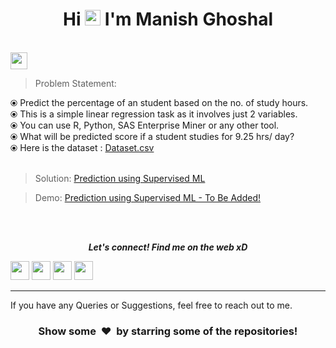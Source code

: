 <h1 align="center">Hi <img src="https://media.giphy.com/media/hvRJCLFzcasrR4ia7z/giphy.gif" width="25px">  I'm Manish Ghoshal</h1>

<br>
<img height="27" src="https://img.shields.io/badge/Prediction using Supervised ML -Level  Beginner-green.svg?&style=for-the-badge&logo=TheSparksFoundation&logoColor=red" />
<br>

> Problem Statement:

⦿ Predict the percentage of an student based on the no. of study hours. <br>
⦿ This is a simple linear regression task as it involves just 2 variables.<br>
⦿ You can use R, Python, SAS Enterprise Miner or any other tool.<br>
⦿ What will be predicted score if a student studies for 9.25 hrs/ day? <br>
⦿ Here is the dataset :
<a href="http://bit.ly/w-data">Dataset.csv</a><br><br>
> Solution:
<a href="https://github.com/manishghoshal99/Prediction-Using-Supervised-ML/blob/main/Prediction-Using-Supervised-ML.ipynb"> Prediction using Supervised ML</a>

> Demo:
<a href="...">Prediction using Supervised ML - To Be Added!</a>

<br><br>
<p align="center">
  <b><i>Let's connect! Find me on the web xD</i></b>

[<img height="30" src = "https://img.shields.io/badge/Youtube-%23E4405F.svg?&style=for-the-badge&logo=Youtube&logoColor=white">][Youtube] 
[<img height="30" src = "https://img.shields.io/badge/gmail-c14438?&style=for-the-badge&logo=gmail&logoColor=white">][gmail] 
[<img height="30" src="https://img.shields.io/badge/linkedin-blue.svg?&style=for-the-badge&logo=linkedin&logoColor=white" />][LinkedIn]
[<img height="30" src="https://img.shields.io/badge/github-black.svg?&style=for-the-badge&logo=github&logoColor=white" />][Github]
<br />
<hr />

[youtube]: https://www.youtube.com/channel/UCBY1EFXHzR7EG1kaVC73pYA
[gmail]: mailto:meloidasdragneel12@gmail.com
[linkedin]: https://www.linkedin.com/in/manish-ghoshal-454ba0205/
[github]: https://github.com/manishghoshal99



  
If you have any Queries or Suggestions, feel free to reach out to me.

<h3 align="center">Show some &nbsp;❤️&nbsp; by starring some of the repositories!</h3>
